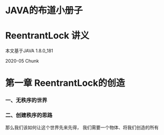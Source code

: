 
# JAVA的布道小册子

# ReentrantLock 讲义

本文基于JAVA 1.8.0_181

2020-05         Chunk


# 第一章 ReentrantLock的创造

### 一、无秩序的世界


### 二、创建秩序的思路

那么我们该如何让这个世界先来先得，
我们需要一个物体、将我们创造的所有
